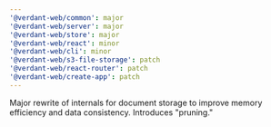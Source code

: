 ```yaml
---
'@verdant-web/common': major
'@verdant-web/server': major
'@verdant-web/store': major
'@verdant-web/react': minor
'@verdant-web/cli': minor
'@verdant-web/s3-file-storage': patch
'@verdant-web/react-router': patch
'@verdant-web/create-app': patch
---
```


Major rewrite of internals for document storage to improve memory efficiency and data consistency. Introduces "pruning."

